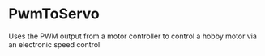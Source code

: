 # PwmToServo
Uses the PWM output from a motor controller to control a hobby motor via an electronic speed control
